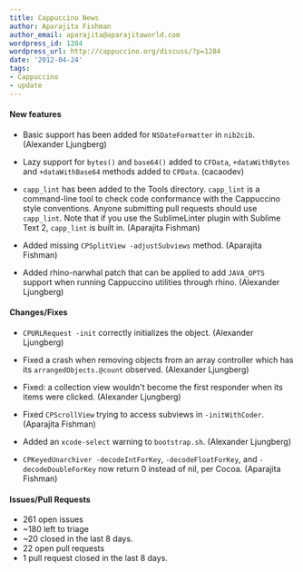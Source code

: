 ```yaml
---
title: Cappuccino News
author: Aparajita Fishman
author_email: aparajita@aparajitaworld.com
wordpress_id: 1284
wordpress_url: http://cappuccino.org/discuss/?p=1284
date: '2012-04-24'
tags:
- Cappuccino
- update
---
```



#### New features

- Basic support has been added for `NSDateFormatter` in `nib2cib`. (Alexander Ljungberg)

- Lazy support for `bytes()` and `base64()` added to `CFData`, `+dataWithBytes` and `+dataWithBase64` methods added to `CPData`. (cacaodev)

- `capp_lint` has been added to the Tools directory. `capp_lint` is a command-line tool to check code conformance with the Cappuccino style conventions. Anyone submitting pull requests should use `capp_lint`. Note that if you use the SublimeLinter plugin with Sublime Text 2, `capp_lint` is built in. (Aparajita Fishman)

- Added missing `CPSplitView -adjustSubviews` method. (Aparajita Fishman)

- Added rhino-narwhal patch that can be applied to add `JAVA_OPTS` support when running Cappuccino utilities through rhino. (Alexander Ljungberg)

#### Changes/Fixes

- `CPURLRequest -init` correctly initializes the object. (Alexander Ljungberg)

- Fixed a crash when removing objects from an array controller which has its `arrangedObjects.@count` observed. (Alexander Ljungberg)

- Fixed: a collection view wouldn't become the first responder when its items were clicked. (Alexander Ljungberg)

- Fixed `CPScrollView` trying to access subviews in `-initWithCoder`. (Aparajita Fishman)

- Added an `xcode-select` warning to `bootstrap.sh`. (Alexander Ljungberg)

- `CPKeyedUnarchiver -decodeIntForKey`, `-decodeFloatForKey`, and `-decodeDoubleForKey` now return 0 instead of nil, per Cocoa. (Aparajita Fishman)


#### Issues/Pull Requests

* 261 open issues
* ~180 left to triage
* ~20 closed in the last 8 days.
* 22 open pull requests
* 1 pull request closed in the last 8 days.
